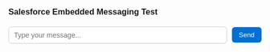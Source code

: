<!DOCTYPE html>
<html lang="en">
<head>
  <meta name="viewport" content="width=device-width, initial-scale=1, minimum-scale=1">
  <title>Embedded Messaging Chat</title>
  <style>
    body {
      font-family: Arial, sans-serif;
      padding: 20px;
    }
    .chat-controls {
      margin-top: 20px;
      display: flex;
      gap: 10px;
      align-items: center;
    }
    input[type="text"] {
      flex: 1;
      padding: 8px 10px;
      border: 1px solid #ccc;
      border-radius: 6px;
      font-size: 14px;
    }
    button {
      padding: 8px 14px;
      background-color: #0070d2;
      color: white;
      border: none;
      border-radius: 6px;
      cursor: pointer;
    }
    button:hover {
      background-color: #005fb2;
    }
  </style>
</head>

<body>
  <h3>Salesforce Embedded Messaging Test</h3>

  <!-- Input and Send Button -->
  <div class="chat-controls">
    <input id="userMessage" type="text" placeholder="Type your message..." />
    <button onclick="handleSendMessage()">Send</button>
  </div>

  <script type="text/javascript">
    // Extract parameters from URL
    function getDetails() {
      const urlParams = new URLSearchParams(window.location.search);
      const data = {
        Loan_ID: urlParams.get('loanId'),
        Contact_ID: urlParams.get('contactId'),
        Page_Info: urlParams.get('pageInfo'),
        Device_Type: urlParams.get('deviceType'),
        DPD: urlParams.get('dpd')
      };
      console.log("data:", data);
      return data;
    }

    // Send message to chat
    async function sendMessage(msg) {
      if (!msg || msg.trim() === "") {
        console.warn("Message is empty, skipping send.");
        return;
      }
      if (!window.embeddedservice_bootstrap?.utilAPI?.sendTextMessage) {
        console.warn("sendTextMessage API not available yet.");
        return;
      }

      embeddedservice_bootstrap.utilAPI.sendTextMessage(msg)
        .then(() => console.log("MESSAGE SUCCESS:", msg))
        .catch((error) => console.error("MESSAGE ERROR:", error))
        .finally(() => console.log("MESSAGE FINISHED"));
    }

    // Handle Send Button Click
    function handleSendMessage() {
      const input = document.getElementById("userMessage");
      const message = input.value.trim();
      if (message) {
        sendMessage(message);
        input.value = ""; // Clear input after sending
      }
    }

    // Initialize Embedded Messaging
    async function initEmbeddedMessaging() {
      try {
        embeddedservice_bootstrap.settings.language = 'en_US';

        // Automatically open chat after 10 seconds
        setTimeout(() => {
          console.log("Launching chat automatically...");
          embeddedservice_bootstrap.prechatAPI.setHiddenPrechatFields(getDetails());
          embeddedservice_bootstrap.utilAPI.launchChat()
            .then((success) => {
              console.log("LAUNCH SUCCESS:", success);
              sendMessage('Welcome!');
            })
            .catch((error) => console.error("LAUNCH ERROR:", error))
            .finally(() => console.log("LAUNCH FINISHED"));
        }, 10000);

        // When the chat button is manually clicked
        window.addEventListener("onEmbeddedMessagingButtonClicked", () => {
          console.log("onEmbeddedMessagingButtonClicked event received");
          embeddedservice_bootstrap.prechatAPI.setHiddenPrechatFields(getDetails());
        });

        // Initialize Salesforce Embedded Messaging
        embeddedservice_bootstrap.init(
          '00Dce000001LoFm', // Org ID
          'Borrower_Portal', // Deployment Name
          'https://pflms--qa.sandbox.my.site.com/ESWBorrowerPortal1759909412660',
          { scrt2URL: 'https://pflms--qa.sandbox.my.salesforce-scrt.com' }
        );

      } catch (error) {
        console.error("Error initializing Embedded Messaging:", error);
      }
    }
  </script>

  <!-- Salesforce Bootstrap Script -->
  <script 
    src="https://pflms--qa.sandbox.my.site.com/ESWBorrowerPortal1759909412660/assets/js/bootstrap.min.js"
    onload="initEmbeddedMessaging()">
  </script>
</body>
</html>
